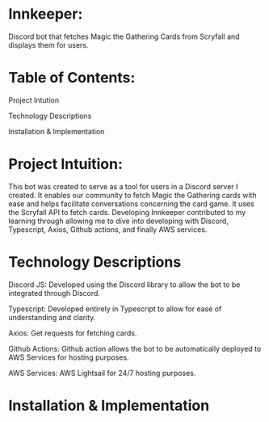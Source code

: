 # Innkeeper:

Discord bot that fetches Magic the Gathering Cards from Scryfall and displays them for users.

# Table of Contents:

Project Intution

Technology Descriptions

Installation & Implementation

# Project Intuition:

This bot was created to serve as a tool for users in a Discord server I created. It enables our community to fetch Magic the Gathering cards with ease and helps facilitate conversations concerning the card game. It uses the Scryfall API to fetch cards. Developing Innkeeper contributed to my learning through allowing me to dive into developing with Discord, Typescript, Axios, Github actions, and finally AWS services.

# Technology Descriptions

Discord JS: Developed using the Discord library to allow the bot to be integrated through Discord.

Typescript: Developed entirely in Typescript to allow for ease of understanding and clarity.

Axios: Get requests for fetching cards.

Github Actions: Github action allows the bot to be automatically deployed to AWS Services for hosting purposes.

AWS Services: AWS Lightsail for 24/7 hosting purposes.

# Installation & Implementation
